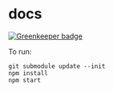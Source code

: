 # docs

[![Greenkeeper badge](https://badges.greenkeeper.io/apollographql/ios-docs.svg)](https://greenkeeper.io/)

To run:

```
git submodule update --init
npm install
npm start
```
